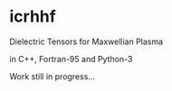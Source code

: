 # icrhhf

Dielectric Tensors for Maxwellian Plasma

in C++, Fortran-95 and Python-3

Work still in progress...
